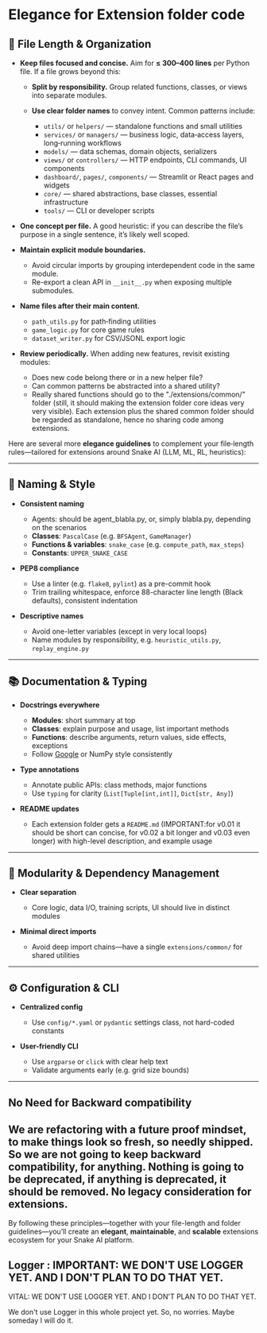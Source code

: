 # Elegance for Extension folder code

## 🧹 File Length & Organization

* **Keep files focused and concise.** Aim for **≤ 300–400 lines** per Python file. If a file grows beyond this:

  * **Split by responsibility.** Group related functions, classes, or views into separate modules.
  * **Use clear folder names** to convey intent. Common patterns include:

    * `utils/` or `helpers/` — standalone functions and small utilities
    * `services/` or `managers/` — business logic, data‐access layers, long‐running workflows
    * `models/` — data schemas, domain objects, serializers
    * `views/` or `controllers/` — HTTP endpoints, CLI commands, UI components
    * `dashboard/`, `pages/`, `components/` — Streamlit or React pages and widgets
    * `core/` — shared abstractions, base classes, essential infrastructure
    * `tools/` — CLI or developer scripts

* **One concept per file.**
  A good heuristic: if you can describe the file’s purpose in a single sentence, it’s likely well scoped.

* **Maintain explicit module boundaries.**

  * Avoid circular imports by grouping interdependent code in the same module.
  * Re-export a clean API in `__init__.py` when exposing multiple submodules.

* **Name files after their main content.**

  * `path_utils.py` for path‐finding utilities
  * `game_logic.py` for core game rules
  * `dataset_writer.py` for CSV/JSONL export logic

* **Review periodically.**
  When adding new features, revisit existing modules:

  * Does new code belong there or in a new helper file?
  * Can common patterns be abstracted into a shared utility?
  * Really shared functions should go to the "./extensions/common/" folder (still, it should making the extension folder core ideas very very visible). Each extension plus the shared common folder should be regarded as standalone, hence no sharing code among extensions.


Here are several more **elegance guidelines** to complement your file‐length rules—tailored for extensions around Snake AI (LLM, ML, RL, heuristics):

---

## 🎨 Naming & Style

* **Consistent naming**

  * Agents: should be agent_blabla.py, or, simply blabla.py, depending on the scenarios 
  * **Classes**: `PascalCase` (e.g. `BFSAgent`, `GameManager`)
  * **Functions & variables**: `snake_case` (e.g. `compute_path`, `max_steps`)
  * **Constants**: `UPPER_SNAKE_CASE` 

* **PEP8 compliance**

  * Use a linter (e.g. `flake8`, `pylint`) as a pre-commit hook
  * Trim trailing whitespace, enforce 88-character line length (Black defaults), consistent indentation
* **Descriptive names**

  * Avoid one-letter variables (except in very local loops)
  * Name modules by responsibility, e.g. `heuristic_utils.py`, `replay_engine.py`

---

## 📚 Documentation & Typing

* **Docstrings everywhere**

  * **Modules**: short summary at top
  * **Classes**: explain purpose and usage, list important methods
  * **Functions**: describe arguments, return values, side effects, exceptions
  * Follow [Google](https://google.github.io/styleguide/pyguide.html#383-functions-and-methods) or NumPy style consistently
* **Type annotations**

  * Annotate public APIs: class methods, major functions
  * Use `typing` for clarity (`List[Tuple[int,int]]`, `Dict[str, Any]`)
* **README updates**

  * Each extension folder gets a `README.md` (IMPORTANT:for v0.01 it should be short can concise, for v0.02 a bit longer and v0.03 even longer) with high-level description, and example usage

---

## 🧩 Modularity & Dependency Management

* **Clear separation**

  * Core logic, data I/O, training scripts, UI should live in distinct modules
* **Minimal direct imports**

  * Avoid deep import chains—have a single `extensions/common/` for shared utilities


---


## ⚙️ Configuration & CLI

* **Centralized config**

  * Use `config/*.yaml` or `pydantic` settings class, not hard-coded constants
* **User-friendly CLI**

  * Use `argparse` or `click` with clear help text
  * Validate arguments early (e.g. grid size bounds)

---

## No Need for Backward compatibility


We are refactoring with a future proof mindset, to make things look so fresh, so needly shipped. So we are not going to keep backward compatibility, for anything. Nothing is going to be deprecated, if anything is deprecated, it should be removed. No legacy consideration for extensions.
---

By following these principles—together with your file-length and folder guidelines—you’ll create an **elegant**, **maintainable**, and **scalable** extensions ecosystem for your Snake AI platform.


## Logger : IMPORTANT: WE DON'T USE LOGGER YET. AND I DON'T  PLAN TO DO THAT YET.

VITAL: WE DON'T USE LOGGER YET. AND I DON'T  PLAN TO DO THAT YET.

We don't use Logger in this whole project yet. So, no worries. Maybe someday I will do it.

